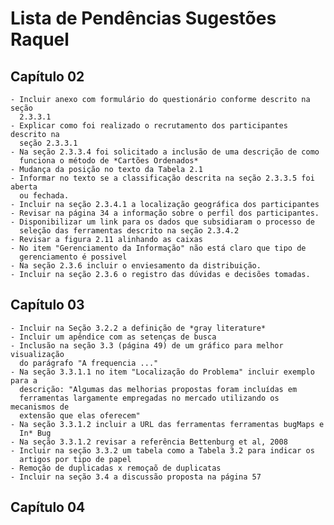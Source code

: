 # Lista de Pendências Sugestões Raquel #

## Capítulo 02 ##

    - Incluir anexo com formulário do questionário conforme descrito na seção
      2.3.3.1
    - Explicar como foi realizado o recrutamento dos participantes descrito na
      seção 2.3.3.1
    - Na seção 2.3.3.4 foi solicitado a inclusão de uma descrição de como
      funciona o método de *Cartões Ordenados*
    - Mudança da posição no texto da Tabela 2.1
    - Informar no texto se a classificação descrita na seção 2.3.3.5 foi aberta
      ou fechada.
    - Incluir na seção 2.3.4.1 a localização geográfica dos participantes
    - Revisar na página 34 a informação sobre o perfil dos participantes.
    - Disponibilizar um link para os dados que subsidiaram o processo de
      seleção das ferramentas descrito na seção 2.3.4.2
    - Revisar a figura 2.11 alinhando as caixas
    - No item "Gerenciamento da Informação" não está claro que tipo de
      gerenciamento é possivel
    - Na seção 2.3.6 incluir o enviesamento da distribuição.
    - Incluir na seção 2.3.6 o registro das dúvidas e decisões tomadas.

## Capítulo 03 ##

    - Incluir na Seção 3.2.2 a definição de *gray literature*
    - Incluir um apêndice com as setenças de busca
    - Inclusão na seção 3.3 (página 49) de um gráfico para melhor visualização
      do parágrafo "A frequencia ..."
    - Na seção 3.3.1.1 no item "Localização do Problema" incluir exemplo para a
      descrição: "Algumas das melhorias propostas foram incluídas em
      ferramentas largamente empregadas no mercado utilizando os mecanismos de
      extensão que elas oferecem"
    - Na seção 3.3.1.2 incluir a URL das ferramentas ferramentas bugMaps e
      In* Bug
    - Na seção 3.3.1.2 revisar a referência Bettenburg et al, 2008
    - Incluir na seção 3.3.2 um tabela como a Tabela 3.2 para indicar os
      artigos por tipo de papel
    - Remoção de duplicadas x remoçaõ de duplicatas
    - Incluir na seção 3.4 a discussão proposta na página 57

## Capítulo 04 ##

